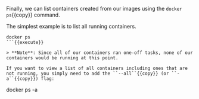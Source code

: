 Finally, we can list containers created from our images using the ``docker ps``{{copy}} command.

The simplest example is to list all running containers.

```
docker ps
```{{execute}}

> **Note**: Since all of our containers ran one-off tasks, none of our containers would be running at this point.

If you want to view a list of all containers including ones that are not running, you simply need to add the ``--all``{{copy}} (or ``-a``{{copy}}) flag:

```
docker ps -a
```{{execute}}